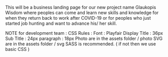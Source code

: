 This will be a business landing page for our new project name Glaukopis Wisdom where peoples can come and learn new skills and knowledge
for when they return back to work after COVID-19 or for peoples who just started job hunting and want to advance his/ her skill.

NOTE for development team :
	CSS Rules : 
		Font : Playfair Display
		Title : 36px
		Sub Title : 24px
		paragraph : 18px
	Photo are in the assets folder / photo
	SVG are in the assets folder / svg
	SASS is recommended. ( if not then we use basic CSS )
